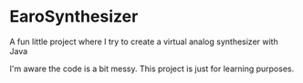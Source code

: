 # EaroSynthesizer
A fun little project where I try to create a virtual analog synthesizer with Java

I'm aware the code is a bit messy. This project is just for learning purposes.
